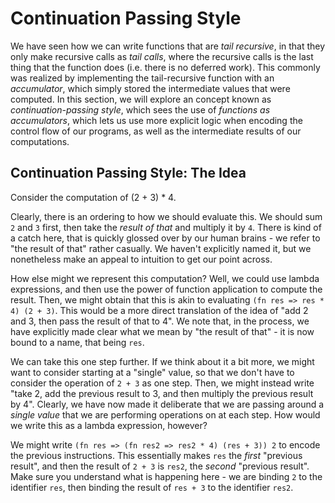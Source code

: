 # Continuation Passing Style
We have seen how we can write functions that are _tail recursive_, in that they
only make recursive calls as _tail calls_, where the recursive calls is the last
thing that the function does (i.e. there is no deferred work). This commonly was
realized by implementing the tail-recursive function with an _accumulator_,
which simply stored the intermediate values that were computed. In this section,
we will explore an concept known as _continuation-passing style_, which sees the
use of _functions as accumulators_, which lets us use more explicit logic when
encoding the control flow of our programs, as well as the intermediate results
of our computations.

## Continuation Passing Style: The Idea
Consider the computation of (2 + 3) * 4.

Clearly, there is an ordering to how we should evaluate this. We should sum `2`
and `3` first, then take the _result of that_ and multiply it by `4`. There is
kind of a catch here, that is quickly glossed over by our human brains - we
refer to "the result of that" rather casually. We haven't explicitly named it,
but we nonetheless make an appeal to intuition to get our point across.

How else might we represent this computation? Well, we could use lambda
expressions, and then use the power of function application to compute the
result. Then, we might obtain that this is akin to evaluating `(fn res => res * 4)
(2 + 3)`. This would be a more direct translation of the idea of "add 2 and 3,
then pass the result of that to 4". We note that, in the process, we have
explicitly made clear what we mean by "the result of that" - it is now bound to
a name, that being `res`.

We can take this one step further. If we think about it a bit more, we might
want to consider starting at a "single" value, so that we don't have to consider
the operation of `2 + 3` as one step. Then, we might instead write "take 2, add
the previous result to 3, and then multiply the previous result by 4". Clearly,
we have now made it deliberate that we are passing around a _single value_ that
we are performing operations on at each step. How would we write this as a
lambda expression, however?

We might write `(fn res => (fn res2 => res2 * 4) (res + 3)) 2` to encode the
previous instructions. This essentially makes `res` the _first_ "previous
result", and then the result of `2 + 3` is `res2`, the _second_ "previous
result". Make sure you understand what is happening here - we are binding `2` to
the identifier `res`, then binding the result of `res + 3` to the identifier
`res2`.


